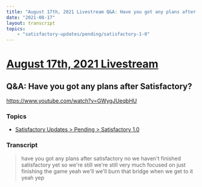 ```yaml
---
title: "August 17th, 2021 Livestream Q&A: Have you got any plans after Satisfactory?"
date: "2021-08-17"
layout: transcript
topics:
    - "satisfactory-updates/pending/satisfactory-1-0"
---
```

# [August 17th, 2021 Livestream](../2021-08-17.md)
## Q&A: Have you got any plans after Satisfactory?
https://www.youtube.com/watch?v=GWygJUeqbHU

### Topics
* [Satisfactory Updates > Pending > Satisfactory 1.0](../topics/satisfactory-updates/pending/satisfactory-1-0.md)

### Transcript

> have you got any plans after satisfactory no we haven't finished satisfactory yet so we're still we're still very much focused on just finishing the game yeah we'll we'll burn that bridge when we get to it yeah yep
